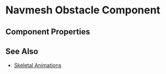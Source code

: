 # Navmesh Obstacle Component

<!-- PAGE IS TODO -->

## Component Properties

## See Also

* [Skeletal Animations](../../animation/skeletal-animation/skeletal-animation-overview.md)

